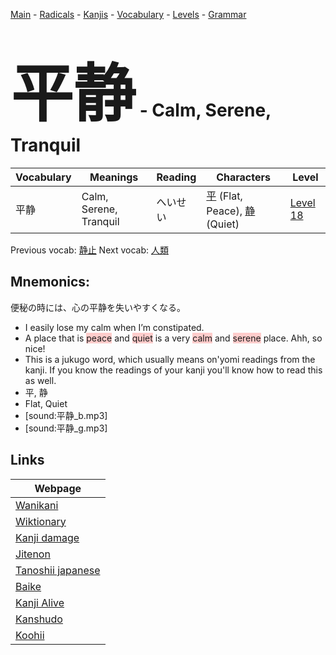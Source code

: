 <style> bigfont {font-size: 100px}</style>
[Main](../README.md) -
[Radicals](../radicals.md) -
[Kanjis](../kanjis.md) -
[Vocabulary](../vocabulary.md) -
[Levels](../levels.md) -
[Grammar](../grammar.md)
# <bigfont> 平静</bigfont> - Calm, Serene, Tranquil 

| Vocabulary | Meanings | Reading | Characters | Level |
| --- | --- | --- | --- | --- |
| 平静 | Calm, Serene, Tranquil | へいせい |  [平](../kanjis/平.md) (Flat, Peace), [静](../kanjis/静.md) (Quiet) | [Level 18](../levels/wk_level18.md) |

Previous vocab: [静止](静止.md) Next vocab: [人類](人類.md) 

## Mnemonics:
便秘の時には、心の平静を失いやすくなる。
* I easily lose my calm when I’m constipated.
* A place that is <span style="background-color:#ffcccb"> peace</span> and <span style="background-color:#ffcccb"> quiet</span> is a very <span style="background-color:#ffcccb"> calm</span> and <span style="background-color:#ffcccb"> serene</span> place. Ahh, so nice!
* This is a jukugo word, which usually means on'yomi readings from the kanji. If you know the readings of your kanji you'll know how to read this as well.
* 平, 静
* Flat, Quiet
* [sound:平静_b.mp3]
* [sound:平静_g.mp3]


## Links 

| Webpage |
| --- |
| [Wanikani          ](https://www.wanikani.com/kanji/平静) |
| [Wiktionary        ](https://en.wiktionary.org/wiki/平静) |
| [Kanji damage      ](http://www.kanjidamage.com/kanji/search?utf8=✓&q=平静) |
| [Jitenon           ](https://jitenon.com/kanji/平静) |
| [Tanoshii japanese ](https://www.tanoshiijapanese.com/dictionary/kanji.cfm?k=平静) |
| [Baike             ](https://baike.baidu.com/item/平静) |
| [Kanji Alive       ](https://app.kanjialive.com/平静) |
| [Kanshudo          ](https://www.kanshudo.com/searchmn?q=平静) |
| [Koohii            ](https://kanji.koohii.com/study/kanji/平静) |
